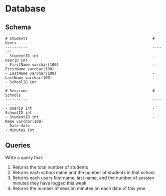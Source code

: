 # Database

## Schema
```
# Students                                                        # Users
----------                                                        -------
- StudentID int                                                   - UserID int
- FirstName varchar(100)                                          - FirstName varchar(100)
- LastName varchar(100)                                           - LastName varchar(100)
- SchoolID int

# Sessions                                                        # Schools
----------                                                        ---------
- UserID int                                                      - SchoolID int
- StudentID int                                                   - Name varchar(100)
- Date date
- Minutes int
```

## Queries

Write a query that:
1. Returns the total number of students
2. Returns each school name and the number of students in that school
3. Returns each users first name, last name, and the number of session minutes they have logged this week
4. Returns the number of session minutes on each date of this year